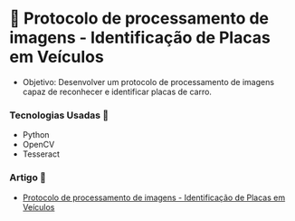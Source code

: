 # 📌 Protocolo de processamento de imagens - Identificação de Placas em Veículos

* Objetivo: Desenvolver um protocolo de processamento de imagens capaz de reconhecer e identificar placas de carro.

### Tecnologias Usadas 🔧

- Python
- OpenCV
- Tesseract



### Artigo 🔗

- [Protocolo de processamento de imagens - Identificação de Placas em Veículos]()